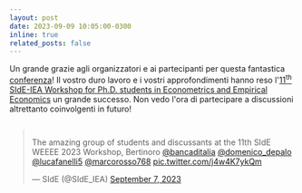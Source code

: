```yaml
---
layout: post
date: 2023-09-09 10:05:00-0300
inline: true
related_posts: false
---
```


Un grande grazie agli organizzatori e ai partecipanti per questa fantastica [conferenza](https://www.side-iea.it/sites/side-iea.it/files/weee_2023_program.pdf)!  Il vostro duro lavoro e i vostri approfondimenti hanno reso l'[11<sup>th</sup> SIdE-IEA Workshop for Ph.D. students in Econometrics and Empirical Economics](https://www.side-iea.it/events/courses/11th-side-workshop-phd-students-econometrics-and-empirical-economics-weee-2023) un grande successo. Non vedo l'ora di partecipare a discussioni altrettanto coinvolgenti in futuro!

<div class="mt-2" style="display: flex; justify-content: center;">
  <blockquote class="twitter-tweet">
    <p lang="en" dir="ltr">
      The amazing group of students and discussants at the 11th SIdE WEEEE 2023 Workshop, Bertinoro
      <a href="https://twitter.com/bancaditalia?ref_src=twsrc%5Etfw">@bancaditalia</a>
      <a href="https://twitter.com/domenico_depalo?ref_src=twsrc%5Etfw">@domenico_depalo</a>
      <a href="https://twitter.com/lucafanelli5?ref_src=twsrc%5Etfw">@lucafanelli5</a>
      <a href="https://twitter.com/marcorosso768?ref_src=twsrc%5Etfw">@marcorosso768</a>
      <a href="https://t.co/j4w4K7ykQm">pic.twitter.com/j4w4K7ykQm</a>
    </p>&mdash; SIdE (@SIdE_IEA)
    <a href="https://twitter.com/SIdE_IEA/status/1699898225216418170?ref_src=twsrc%5Etfw">September 7, 2023</a>
  </blockquote>
  <script async src="https://platform.twitter.com/widgets.js" charset="utf-8"></script>
</div>

